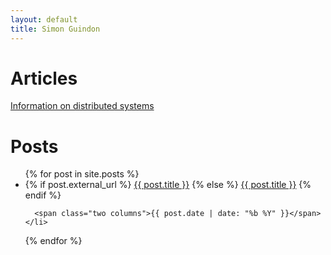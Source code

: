 ```yaml
---
layout: default
title: Simon Guindon
---
```


# Articles
[Information on distributed systems](distributed-systems)

# Posts
<ul id="posts" class="twelve columns offset-by-four">
  {% for post in site.posts %}
    <li>
      {% if post.external_url %}
        <a class="nine columns" href="{{ post.external_url }}">{{ post.title }}</a>
      {% else %}
        <a class="nine columns" href="{{ post.url }}">{{ post.title }}</a>
      {% endif %}

      <span class="two columns">{{ post.date | date: "%b %Y" }}</span>
    </li>
  {% endfor %}
</ul>
